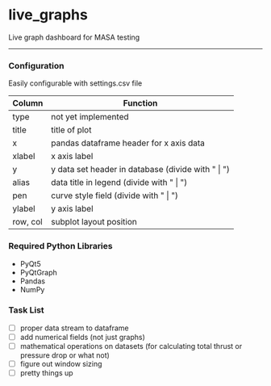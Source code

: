 # live_graphs
Live graph dashboard for MASA testing

-----------------------

### Configuration
Easily configurable with settings.csv file

Column | Function
------ | --------
type | not yet implemented
title | title of plot
x | pandas dataframe header for x axis data
xlabel | x axis label
y | y data set header in database (divide with " \| ")
alias | data title in legend (divide with " \| ")
pen | curve style field (divide with " \| ")
ylabel | y axis label
row, col | subplot layout position

### Required Python Libraries
* PyQt5
* PyQtGraph
* Pandas
* NumPy

### Task List
- [ ] proper data stream to dataframe
- [ ] add numerical fields (not just graphs)
- [ ] mathematical operations on datasets (for calculating total thrust or pressure drop or what not)
- [ ] figure out window sizing
- [ ] pretty things up
